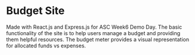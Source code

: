 # Budget Site

Made with React.js and Express.js for ASC Week6 Demo Day. The basic functionality of the site is to help users manage a budget and providing them helpful resources. The budget meter provides a visual representation for allocated funds vs expenses. 
